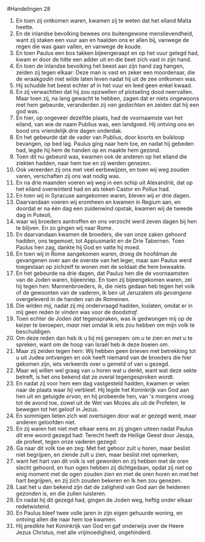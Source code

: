 #Handelingen 28
1. En toen zij ontkomen waren, kwamen zij te weten dat het eiland Malta heette.
2. En de inlandse bevolking bewees ons buitengewone menslievendheid, want zij staken een vuur aan en haalden ons er allen bij, vanwege de regen die was gaan vallen, en vanwege de koude.
3. En toen Paulus een bos takken bijeengeraapt en op het vuur gelegd had, kwam er door de hitte een adder uit en die beet zich vast in zijn hand.
4. En toen de inlandse bevolking het beest aan zijn hand zag hangen, zeiden zij tegen elkaar: Deze man is vast en zeker een moordenaar, die de wraak*godin* niet wilde laten leven nadat hij uit de zee ontkomen was.
5. Hij schudde het beest echter af in het vuur en leed geen enkel kwaad.
6. En zij verwachtten dat hij zou opzwellen of plotseling dood neervallen. Maar toen zij, na lang gewacht te hebben, zagen dat er niets ongewoons met hem gebeurde, veranderden zij *van* *gedachten* en zeiden dat hij een god was.
7. En hier, op ongeveer dezelfde plaats, had de voornaamste van het eiland, van wie de naam Publius was, een landgoed. Hij ontving ons en bood ons vriendelijk drie dagen onderdak.
8. En het gebeurde dat de vader van Publius, door koorts en buikloop bevangen, op bed lag. Paulus ging naar hem toe, en nadat hij gebeden had, legde hij hem de handen op en maakte hem gezond.
9. Toen dit nu gebeurd was, kwamen ook de anderen op het eiland die ziekten hadden, naar hem toe en zij werden genezen.
10. Ook vereerden zij ons met veel eerbewijzen, en toen wij weg zouden varen, verschaften zij *ons* wat nodig was.
11. En na drie maanden voeren wij weg in een schip uit Alexandrië, dat op het eiland overwinterd had en als teken Castor en Pollux had.
12. En toen wij in Syracuse aangekomen waren, bleven wij *er* drie dagen.
13. Daarvandaan voeren wij eromheen en kwamen in Regium aan, en doordat er na één dag een zuidenwind opstak, kwamen wij de tweede dag in Puteoli,
14. waar wij broeders aantroffen en ons verzocht werd zeven dagen bij hen te blijven. En zo gingen wij naar Rome.
15. En daarvandaan kwamen de broeders, die van onze zaken gehoord hadden, ons tegemoet, tot Appiusmarkt en de Drie Tabernen. Toen Paulus hen zag, dankte hij God en vatte hij moed.
16. En toen wij in Rome aangekomen waren, droeg de hoofdman de gevangenen over aan de overste van het leger, maar aan Paulus werd toegestaan op zichzelf te wonen met de soldaat die hem bewaakte.
17. En het gebeurde na drie dagen, dat Paulus hen die de voornaamsten van de Joden waren, bijeenriep. En toen zij bijeengekomen waren, zei hij tegen hen: Mannenbroeders, ik, die niets gedaan heb tegen het volk of de gewoonten van de vaderen, ik ben uit Jeruzalem *als gevangene* overgeleverd in de handen van de Romeinen.
18. Die wilden *mij*, nadat zij mij ondervraagd hadden, loslaten, omdat er in mij geen reden *te vinden* was voor de dood*straf*.
19. Toen echter de Joden *dat* tegenspraken, was ik gedwongen mij op de keizer te beroepen, *maar* niet omdat ik iets zou hebben om mijn volk te beschuldigen.
20. Om deze reden dan heb ik u bij mij geroepen: om *u* te zien en *met u* te spreken, want om de hoop van Israël heb ik deze boeien om.
21. Maar zij zeiden tegen hem: Wij hebben geen brieven met betrekking tot u uit Judea ontvangen en ook heeft niemand van de broeders die hier gekomen zijn, iets verkeerds over u gemeld of van u gezegd.
22. Maar wij willen wel graag van u horen wat u denkt, want wat deze sekte betreft, is het ons bekend dat ze overal tegengesproken wordt.
23. En nadat zij voor hem een dag vastgesteld hadden, kwamen er velen naar de plaats waar *hij* verbleef. Hij legde het Koninkrijk van God aan hen uit en getuigde *ervan*, en hij probeerde hen, van 's morgens vroeg tot de avond toe, zowel uit de Wet van Mozes als uit de Profeten, te bewegen tot het geloof in Jezus.
24. En sommigen lieten zich wel overtuigen door wat er gezegd werd, maar anderen geloofden niet.
25. En zij waren het niet met elkaar eens en zij gingen uiteen nadat Paulus *dit* ene woord gezegd had: Terecht heeft de Heilige Geest door Jesaja, de profeet, tegen onze vaderen gezegd:
26. Ga naar dit volk toe en zeg: Met het gehoor zult u horen, maar beslist niet begrijpen, en ziende zult u zien, maar beslist niet opmerken,
27. want het hart van dit volk is vet geworden en zij hebben met de oren slecht gehoord, en hun ogen hebben zij dichtgedaan, opdat zij niet op enig moment met de ogen zouden zien en met de oren horen en met het hart begrijpen, en zij zich zouden bekeren en Ik hen zou genezen.
28. Laat het u dan bekend zijn dat de zaligheid van God aan de heidenen gezonden is, en die zullen luisteren.
29. En nadat hij dit gezegd had, gingen de Joden weg, heftig onder elkaar redetwistend.
30. En Paulus bleef twee volle jaren in zijn eigen gehuurde woning, en ontving allen die naar hem toe kwamen.
31. Hij predikte het Koninkrijk van God en gaf onderwijs over de Heere Jezus Christus, met alle vrijmoedigheid, ongehinderd.
